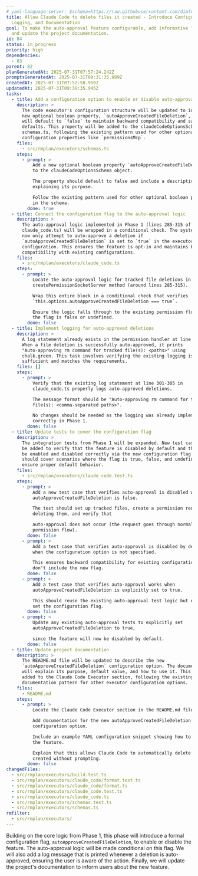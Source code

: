```yaml
---
# yaml-language-server: $schema=https://raw.githubusercontent.com/dimfeld/llmutils/main/schema/rmplan-plan-schema.json
title: Allow Claude Code to delete files it created - Introduce Configuration,
  Logging, and Documentation
goal: To make the auto-approval feature configurable, add informative logging,
  and update the project documentation.
id: 84
status: in_progress
priority: high
dependencies:
  - 83
parent: 82
planGeneratedAt: 2025-07-31T07:57:24.242Z
promptsGeneratedAt: 2025-07-31T09:31:35.989Z
createdAt: 2025-07-31T07:52:58.950Z
updatedAt: 2025-07-31T09:39:35.945Z
tasks:
  - title: Add a configuration option to enable or disable auto-approval
    description: >
      The code executor's configuration structure will be updated to include a
      new optional boolean property, `autoApproveCreatedFileDeletion`, which
      will default to `false` to maintain backward compatibility and safe
      defaults. This property will be added to the claudeCodeOptionsSchema in
      schemas.ts, following the existing pattern used for other optional
      configuration properties like `permissionsMcp`.
    files:
      - src/rmplan/executors/schemas.ts
    steps:
      - prompt: >
          Add a new optional boolean property `autoApproveCreatedFileDeletion`
          to the claudeCodeOptionsSchema object.

          The property should default to false and include a descriptive comment
          explaining its purpose.

          Follow the existing pattern used for other optional boolean properties
          in the schema.
        done: true
  - title: Connect the configuration flag to the auto-approval logic
    description: >
      The auto-approval logic implemented in Phase 1 (lines 285-315 of
      claude_code.ts) will be wrapped in a conditional check. The system will
      now only attempt to auto-approve a deletion if
      `autoApproveCreatedFileDeletion` is set to `true` in the executor's
      configuration. This ensures the feature is opt-in and maintains backward
      compatibility with existing configurations.
    files:
      - src/rmplan/executors/claude_code.ts
    steps:
      - prompt: >
          Locate the auto-approval logic for tracked file deletions in the
          createPermissionSocketServer method (around lines 285-315).

          Wrap this entire block in a conditional check that verifies
          `this.options.autoApproveCreatedFileDeletion === true`.

          Ensure the logic falls through to the existing permission flow when
          the flag is false or undefined.
        done: false
  - title: Implement logging for auto-approved deletions
    description: >
      A log statement already exists in the permission handler at line 301-305.
      When a file deletion is successfully auto-approved, it prints
      "Auto-approving rm command for tracked file(s): <paths>" using
      chalk.green. This task involves verifying the existing logging is
      sufficient and matches the requirements.
    files: []
    steps:
      - prompt: >
          Verify that the existing log statement at line 301-305 in
          claude_code.ts properly logs auto-approved deletions.

          The message format should be "Auto-approving rm command for tracked
          file(s): <comma-separated paths>".

          No changes should be needed as the logging was already implemented
          correctly in Phase 1.
        done: false
  - title: Update tests to cover the configuration flag
    description: >
      The integration tests from Phase 1 will be expanded. New test cases will
      be added to verify that the feature is disabled by default and that it can
      be enabled and disabled correctly via the new configuration flag. Tests
      should cover scenarios where the flag is true, false, and undefined to
      ensure proper default behavior.
    files:
      - src/rmplan/executors/claude_code.test.ts
    steps:
      - prompt: >
          Add a new test case that verifies auto-approval is disabled when
          autoApproveCreatedFileDeletion is false.

          The test should set up tracked files, create a permission request for
          deleting them, and verify that

          auto-approval does not occur (the request goes through normal
          permission flow).
        done: false
      - prompt: >
          Add a test case that verifies auto-approval is disabled by default
          when the configuration option is not specified.

          This ensures backward compatibility for existing configurations that
          don't include the new flag.
        done: false
      - prompt: >
          Add a test case that verifies auto-approval works when
          autoApproveCreatedFileDeletion is explicitly set to true.

          This should reuse the existing auto-approval test logic but explicitly
          set the configuration flag.
        done: false
      - prompt: >
          Update any existing auto-approval tests to explicitly set
          autoApproveCreatedFileDeletion to true,

          since the feature will now be disabled by default.
        done: false
  - title: Update project documentation
    description: >
      The README.md file will be updated to describe the new
      `autoApproveCreatedFileDeletion` configuration option. The documentation
      will explain its purpose, default value, and how to use it. This should be
      added to the Claude Code Executor section, following the existing
      documentation pattern for other executor configuration options.
    files:
      - README.md
    steps:
      - prompt: >
          Locate the Claude Code Executor section in the README.md file.

          Add documentation for the new autoApproveCreatedFileDeletion
          configuration option.

          Include an example YAML configuration snippet showing how to enable
          the feature.

          Explain that this allows Claude Code to automatically delete files it
          created without prompting.
        done: false
changedFiles:
  - src/rmplan/executors/build.test.ts
  - src/rmplan/executors/claude_code/format.test.ts
  - src/rmplan/executors/claude_code/format.ts
  - src/rmplan/executors/claude_code.test.ts
  - src/rmplan/executors/claude_code.ts
  - src/rmplan/executors/schemas.test.ts
  - src/rmplan/executors/schemas.ts
rmfilter:
  - src/rmplan/executors/
---
```


Building on the core logic from Phase 1, this phase will introduce a formal configuration flag, `autoApproveCreatedFileDeletion`, to enable or disable the feature. The auto-approval logic will be made conditional on this flag. We will also add a log message that is printed whenever a deletion is auto-approved, ensuring the user is aware of the action. Finally, we will update the project's documentation to inform users about the new feature.

